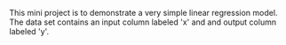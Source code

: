This mini project is to demonstrate a very simple linear regression model. The data set contains an input column labeled 'x' and and output column labeled 'y'. 
